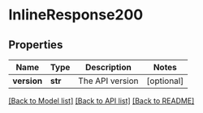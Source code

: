 # InlineResponse200

## Properties
Name | Type | Description | Notes
------------ | ------------- | ------------- | -------------
**version** | **str** | The API version | [optional] 

[[Back to Model list]](../README.md#documentation-for-models) [[Back to API list]](../README.md#documentation-for-api-endpoints) [[Back to README]](../README.md)

